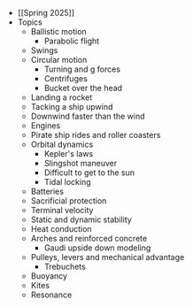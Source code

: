 - [[Spring 2025]]
- Topics
	- Ballistic motion
		- Parabolic flight
	- Swings
	- Circular motion
		- Turning and g forces
		- Centrifuges
		- Bucket over the head
	- Landing a rocket
	- Tacking a ship upwind
	- Downwind faster than the wind
	- Engines
	- Pirate ship rides and roller coasters
	- Orbital dynamics
		- Kepler's laws
		- Slingshot maneuver
		- Difficult to get to the sun
		- Tidal locking
	- Batteries
	- Sacrificial protection
	- Terminal velocity
	- Static and dynamic stability
	- Heat conduction
	- Arches and reinforced concrete
		- Gaudi upside down modeling
	- Pulleys, levers and mechanical advantage
		- Trebuchets
	- Buoyancy
	- Kites
	- Resonance